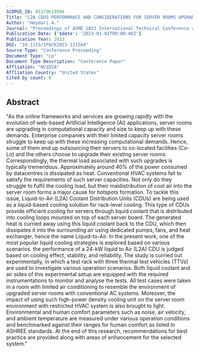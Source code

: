 ```yaml
---
SCOPUS_ID: 85179619994
Title: "L2A CDUS PERFORMANCE AND CONSIDERATIONS FOR SERVER ROOMS UPGRADE WITH CONVENTIONAL AIR CONDITIONING"
Author: "Heydari A."
Journal: "Proceedings of ASME 2023 International Technical Conference and Exhibition on Packaging and Integration of Electronic and Photonic Microsystems, InterPACK 2023"
Publication Date: {'$date': '2023-01-01T00:00:00Z'}
Publication Year: 2023
DOI: "10.1115/IPACK2023-111564"
Source Type: "Conference Proceeding"
Document Type: "cp"
Document Type Description: "Conference Paper"
Affliation: "NVIDIA"
Affliation Country: "United States"
Cited by count: 0
---
```


## Abstract
"As the online frameworks and services are growing rapidly with the evolution of web-based Artificial Intelligence (AI) applications, server rooms are upgrading in computational capacity and size to keep up with these demands. Enterprise companies with their limited capacity server rooms struggle to keep up with these increasing computational demands. Hence, some of them end up outsourcing their servers to co-located facilities (Co-Lo) and the others choose to upgrade their existing server rooms. Correspondingly, the thermal load associated with such upgrades is typically tremendous. Approximately around 40% of the power consumed by datacentres is dissipated as heat. Conventional HVAC systems fail to satisfy the requirements of such server capacities. Not only do they struggle to fulfil the cooling load, but their maldistribution of cool air into the server room forms a major cause for hotspots formation. To tackle this issue, Liquid-to-Air (L2A) Coolant Distribution Units (CDUs) are being used as a liquid-based cooling solution for rack-level cooling. This type of CDUs provide efficient cooling for servers through liquid coolant that is distributed into cooling loops mounted on top of each server board. The generated heat is curried away using this liquid coolant back to the CDU, which then dissipates it into the surrounding air using dedicated pumps, fans, and heat exchanger, hence the name Liquid-to-Air. In the present work, one of the most popular liquid cooling strategies is explored based on various scenarios. the performance of a 24-kW liquid to Air (L2A) CDU is judged based on cooling effect, stability, and reliability. The study is curried out experimentally, in which a test rack with three thermal test vehicles (TTVs) are used to investigate various operation scenarios. Both liquid coolant and air sides of this experimental setup are equipped with the required instrumentations to monitor and analyse the tests. All test cases were taken in a room with limited air conditioning to resemble the environment of upgraded server rooms with conventional AC systems. Moreover, the impact of using such high-power density cooling unit on the server room environment with restricted HVAC system is also brought to light. Environmental and human comfort parameters such as noise, air velocity, and ambient temperature are measured under various operation conditions and benchmarked against their ranges for human comfort as listed in ASHREE standards. At the end of this research, recommendations for best practice are provided along with areas of enhancement for the selected system."
